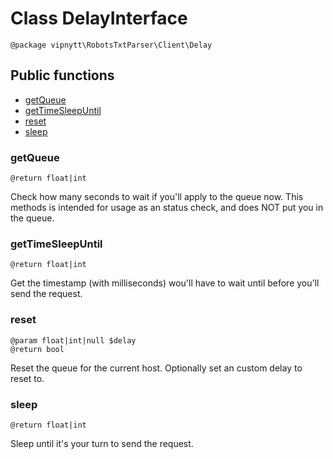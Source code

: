 # Class DelayInterface
```
@package vipnytt\RobotsTxtParser\Client\Delay
```

## Public functions
- [getQueue](#getqueue)
- [getTimeSleepUntil](#gettimesleepuntil)
- [reset](#reset)
- [sleep](#sleep)

### getQueue
```
@return float|int
```
Check how many seconds to wait if you'll apply to the queue now. This methods is intended for usage as an status check, and does NOT put you in the queue.

### getTimeSleepUntil
```
@return float|int
```
Get the timestamp (with milliseconds) wou'll have to wait until before you'll send the request.

### reset
```
@param float|int|null $delay
@return bool
```
Reset the queue for the current host. Optionally set an custom delay to reset to.

### sleep
```
@return float|int
```
Sleep until it's your turn to send the request.
